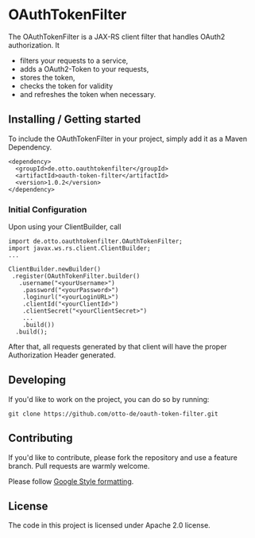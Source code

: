 # OAuthTokenFilter

The OAuthTokenFilter is a JAX-RS client filter that handles OAuth2 authorization. 
It 
* filters your requests to a service, 
* adds a OAuth2-Token to your requests, 
* stores the token, 
* checks the token for validity 
* and refreshes the token when necessary.

## Installing / Getting started

To include the OAuthTokenFilter in your project, simply add it as a Maven Dependency. 


    <dependency>
      <groupId>de.otto.oauthtokenfilter</groupId>
      <artifactId>oauth-token-filter</artifactId>
      <version>1.0.2</version>
    </dependency>


### Initial Configuration

Upon using your ClientBuilder, call 

    import de.otto.oauthtokenfilter.OAuthTokenFilter;
    import javax.ws.rs.client.ClientBuilder;
    ...

    ClientBuilder.newBuilder()
     .register(OAuthTokenFilter.builder()
       .username("<yourUsername>")
        .password("<yourPassword>")
        .loginurl("<yourLoginURL>")
        .clientId("<yourClientId>")
        .clientSecret("<yourClientSecret>")
        ...
        .build())
      .build();

After that, all requests generated by that client will have the proper Authorization Header generated.

## Developing

If you'd like to work on the project, you can do so by running: 

    git clone https://github.com/otto-de/oauth-token-filter.git

## Contributing

If you'd like to contribute, please fork the repository and use a feature
branch. Pull requests are warmly welcome.

Please follow [Google Style formatting](https://github.com/google/styleguide).

## License

The code in this project is licensed under Apache 2.0 license.
